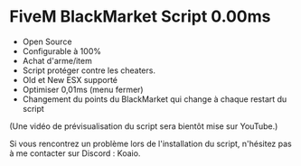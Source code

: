 # FiveM BlackMarket Script 0.00ms

- Open Source
- Configurable à 100%
- Achat d'arme/item
- Script protéger contre les cheaters.
- Old et New ESX supporté
- Optimiser 0,01ms (menu fermer)
- Changement du points du BlackMarket qui change à chaque restart du script

(Une vidéo de prévisualisation du script sera bientôt mise sur YouTube.)

Si vous rencontrez un problème lors de l'installation du script, n'hésitez pas à me contacter sur Discord : Koaio.
